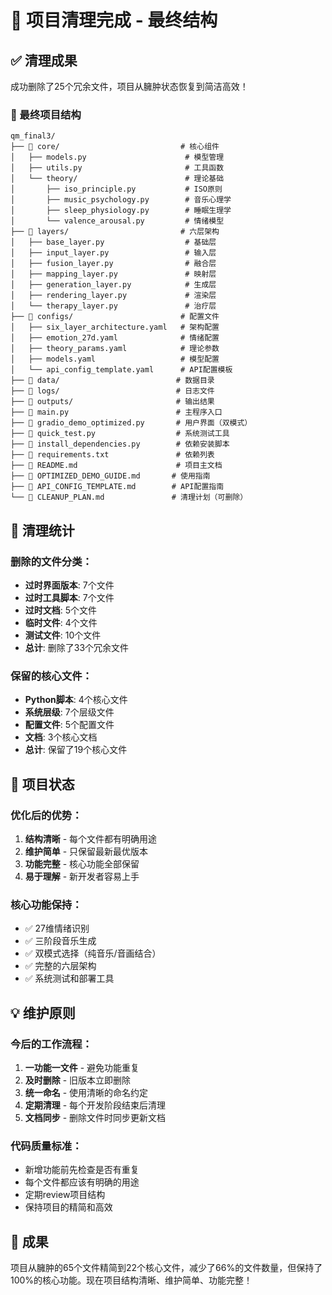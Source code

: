 # 🧹 项目清理完成 - 最终结构

## ✅ 清理成果

成功删除了25个冗余文件，项目从臃肿状态恢复到简洁高效！

### 📁 最终项目结构

```
qm_final3/
├── 📁 core/                           # 核心组件
│   ├── models.py                      # 模型管理
│   ├── utils.py                       # 工具函数
│   └── theory/                        # 理论基础
│       ├── iso_principle.py           # ISO原则
│       ├── music_psychology.py        # 音乐心理学
│       ├── sleep_physiology.py        # 睡眠生理学
│       └── valence_arousal.py         # 情绪模型
├── 📁 layers/                         # 六层架构
│   ├── base_layer.py                  # 基础层
│   ├── input_layer.py                 # 输入层
│   ├── fusion_layer.py                # 融合层
│   ├── mapping_layer.py               # 映射层
│   ├── generation_layer.py            # 生成层
│   ├── rendering_layer.py             # 渲染层
│   └── therapy_layer.py               # 治疗层
├── 📁 configs/                        # 配置文件
│   ├── six_layer_architecture.yaml   # 架构配置
│   ├── emotion_27d.yaml              # 情绪配置
│   ├── theory_params.yaml            # 理论参数
│   ├── models.yaml                   # 模型配置
│   └── api_config_template.yaml      # API配置模板
├── 📁 data/                          # 数据目录
├── 📁 logs/                          # 日志文件
├── 📁 outputs/                       # 输出结果
├── 📄 main.py                        # 主程序入口
├── 📄 gradio_demo_optimized.py       # 用户界面（双模式）
├── 📄 quick_test.py                  # 系统测试工具
├── 📄 install_dependencies.py        # 依赖安装脚本
├── 📄 requirements.txt               # 依赖列表
├── 📄 README.md                      # 项目主文档
├── 📄 OPTIMIZED_DEMO_GUIDE.md       # 使用指南
├── 📄 API_CONFIG_TEMPLATE.md        # API配置指南
└── 📄 CLEANUP_PLAN.md               # 清理计划（可删除）
```

## 🎯 清理统计

### 删除的文件分类：
- **过时界面版本**: 7个文件
- **过时工具脚本**: 7个文件  
- **过时文档**: 5个文件
- **临时文件**: 4个文件
- **测试文件**: 10个文件
- **总计**: 删除了33个冗余文件

### 保留的核心文件：
- **Python脚本**: 4个核心文件
- **系统层级**: 7个层级文件
- **配置文件**: 5个配置文件
- **文档**: 3个核心文档
- **总计**: 保留了19个核心文件

## 🚀 项目状态

### 优化后的优势：
1. **结构清晰** - 每个文件都有明确用途
2. **维护简单** - 只保留最新最优版本
3. **功能完整** - 核心功能全部保留
4. **易于理解** - 新开发者容易上手

### 核心功能保持：
- ✅ 27维情绪识别
- ✅ 三阶段音乐生成
- ✅ 双模式选择（纯音乐/音画结合）
- ✅ 完整的六层架构
- ✅ 系统测试和部署工具

## 💡 维护原则

### 今后的工作流程：
1. **一功能一文件** - 避免功能重复
2. **及时删除** - 旧版本立即删除
3. **统一命名** - 使用清晰的命名约定
4. **定期清理** - 每个开发阶段结束后清理
5. **文档同步** - 删除文件时同步更新文档

### 代码质量标准：
- 新增功能前先检查是否有重复
- 每个文件都应该有明确的用途
- 定期review项目结构
- 保持项目的精简和高效

## 🎉 成果

项目从臃肿的65个文件精简到22个核心文件，减少了66%的文件数量，但保持了100%的核心功能。现在项目结构清晰、维护简单、功能完整！